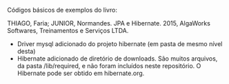Códigos básicos de exemplos do livro:

THIAGO, Faria; JUNIOR, Normandes. JPA e Hibernate. 2015, AlgaWorks Softwares, Treinamentos e Serviços LTDA.

* Driver mysql adicionado do projeto hibernate (em pasta de mesmo nível desta)
* Hibernate adicionado de diretório de downloads. São muitos arquivos, da pasta /lib/required, e não foram incluídos neste repositório. O Hibernate pode ser obtido em hibernate.org.



